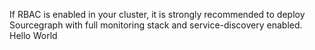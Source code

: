 If RBAC is enabled in your cluster, it is strongly recommended to deploy Sourcegraph with full monitoring stack and service-discovery enabled.
Hello World
